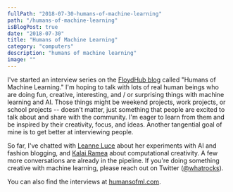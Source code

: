 ```yaml
---
fullPath: "2018-07-30-humans-of-machine-learning"
path: "/humans-of-machine-learning"
isBlogPost: true
date: "2018-07-30"
title: "Humans of Machine Learning"
category: "computers"
description: "humans of machine learning"
image: ""
---
```


I've started an interview series on the [FloydHub blog](https://blog.floydhub.com/tag/humans-of-ml/) called "Humans of Machine Learning." I'm hoping to talk with lots of real human beings who are doing fun, creative, interesting, and / or surprising things with machine learning and AI. Those things might be weekend projects, work projects, or school projects -- doesn't matter, just something that people are excited to talk about and share with the community. I'm eager to learn from them and be inspired by their creativity, focus, and ideas. Another tangential goal of mine is to get better at interviewing people.

So far, I've chatted with [Leanne Luce](https://blog.floydhub.com/humans-of-ml-leanne-luce/) about her experiments with AI and fashion blogging, and [Kalai Ramea](https://blog.floydhub.com/humans-of-ml-kalai-ramea/) about computational creativity. A few more conversations are already in the pipeline. If you're doing something creative with machine learning, please reach out on Twitter ([@whatrocks](https://twitter.com/whatrocks)).

You can also find the interviews at [humansofml.com](http://humansofml.com).